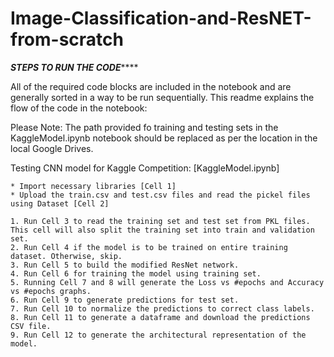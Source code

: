 # Image-Classification-and-ResNET-from-scratch

*****STEPS TO RUN THE CODE*********

All of the required code blocks are included in the notebook and are generally sorted in a way to be run 
sequentially. This readme explains the flow of the code in the notebook:

Please Note: The path provided fo training and testing sets in the KaggleModel.ipynb notebook should be replaced as per the location in the local Google Drives.

Testing CNN model for Kaggle Competition: [KaggleModel.ipynb]

	* Import necessary libraries [Cell 1]
	* Upload the train.csv and test.csv files and read the pickel files using Dataset [Cell 2]
  
	1. Run Cell 3 to read the training set and test set from PKL files. This cell will also split the training set into train and validation set.
	2. Run Cell 4 if the model is to be trained on entire training dataset. Otherwise, skip.
	3. Run Cell 5 to build the modified ResNet network.
	4. Run Cell 6 for training the model using training set.
	5. Running Cell 7 and 8 will generate the Loss vs #epochs and Accuracy vs #epochs graphs.
	6. Run Cell 9 to generate predictions for test set.
	7. Run Cell 10 to normalize the predictions to correct class labels.
	8. Run Cell 11 to generate a dataframe and download the predictions CSV file.
	9. Run Cell 12 to generate the architectural representation of the model.
